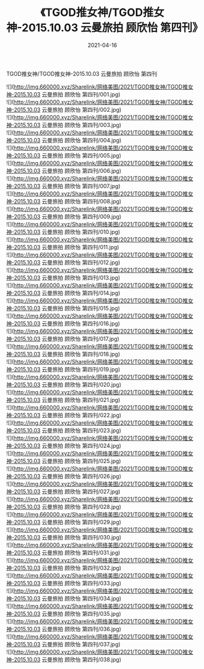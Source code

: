 ﻿---
layout: post
title:  《TGOD推女神/TGOD推女神-2015.10.03 云曼旅拍 顾欣怡 第四刊》
date:   2021-04-16
img: http://img.660000.xyz/Sharelink/网络美图/2021/TGOD推女神/TGOD推女神-2015.10.03 云曼旅拍 顾欣怡 第四刊/000.jpg
categories: [美女, 清纯, 唯美]
---

TGOD推女神/TGOD推女神-2015.10.03 云曼旅拍 顾欣怡 第四刊

 ![](http://img.660000.xyz/Sharelink/网络美图/2021/TGOD推女神/TGOD推女神-2015.10.03 云曼旅拍 顾欣怡 第四刊/001.jpg) <br>![](http://img.660000.xyz/Sharelink/网络美图/2021/TGOD推女神/TGOD推女神-2015.10.03 云曼旅拍 顾欣怡 第四刊/002.jpg) <br>![](http://img.660000.xyz/Sharelink/网络美图/2021/TGOD推女神/TGOD推女神-2015.10.03 云曼旅拍 顾欣怡 第四刊/003.jpg) <br>![](http://img.660000.xyz/Sharelink/网络美图/2021/TGOD推女神/TGOD推女神-2015.10.03 云曼旅拍 顾欣怡 第四刊/004.jpg) <br>![](http://img.660000.xyz/Sharelink/网络美图/2021/TGOD推女神/TGOD推女神-2015.10.03 云曼旅拍 顾欣怡 第四刊/005.jpg) <br>![](http://img.660000.xyz/Sharelink/网络美图/2021/TGOD推女神/TGOD推女神-2015.10.03 云曼旅拍 顾欣怡 第四刊/006.jpg) <br>![](http://img.660000.xyz/Sharelink/网络美图/2021/TGOD推女神/TGOD推女神-2015.10.03 云曼旅拍 顾欣怡 第四刊/007.jpg) <br>![](http://img.660000.xyz/Sharelink/网络美图/2021/TGOD推女神/TGOD推女神-2015.10.03 云曼旅拍 顾欣怡 第四刊/008.jpg) <br>![](http://img.660000.xyz/Sharelink/网络美图/2021/TGOD推女神/TGOD推女神-2015.10.03 云曼旅拍 顾欣怡 第四刊/009.jpg) <br>![](http://img.660000.xyz/Sharelink/网络美图/2021/TGOD推女神/TGOD推女神-2015.10.03 云曼旅拍 顾欣怡 第四刊/010.jpg) <br>![](http://img.660000.xyz/Sharelink/网络美图/2021/TGOD推女神/TGOD推女神-2015.10.03 云曼旅拍 顾欣怡 第四刊/011.jpg) <br>![](http://img.660000.xyz/Sharelink/网络美图/2021/TGOD推女神/TGOD推女神-2015.10.03 云曼旅拍 顾欣怡 第四刊/012.jpg) <br>![](http://img.660000.xyz/Sharelink/网络美图/2021/TGOD推女神/TGOD推女神-2015.10.03 云曼旅拍 顾欣怡 第四刊/013.jpg) <br>![](http://img.660000.xyz/Sharelink/网络美图/2021/TGOD推女神/TGOD推女神-2015.10.03 云曼旅拍 顾欣怡 第四刊/014.jpg) <br>![](http://img.660000.xyz/Sharelink/网络美图/2021/TGOD推女神/TGOD推女神-2015.10.03 云曼旅拍 顾欣怡 第四刊/015.jpg) <br>![](http://img.660000.xyz/Sharelink/网络美图/2021/TGOD推女神/TGOD推女神-2015.10.03 云曼旅拍 顾欣怡 第四刊/016.jpg) <br>![](http://img.660000.xyz/Sharelink/网络美图/2021/TGOD推女神/TGOD推女神-2015.10.03 云曼旅拍 顾欣怡 第四刊/017.jpg) <br>![](http://img.660000.xyz/Sharelink/网络美图/2021/TGOD推女神/TGOD推女神-2015.10.03 云曼旅拍 顾欣怡 第四刊/018.jpg) <br>![](http://img.660000.xyz/Sharelink/网络美图/2021/TGOD推女神/TGOD推女神-2015.10.03 云曼旅拍 顾欣怡 第四刊/019.jpg) <br>![](http://img.660000.xyz/Sharelink/网络美图/2021/TGOD推女神/TGOD推女神-2015.10.03 云曼旅拍 顾欣怡 第四刊/020.jpg) <br>![](http://img.660000.xyz/Sharelink/网络美图/2021/TGOD推女神/TGOD推女神-2015.10.03 云曼旅拍 顾欣怡 第四刊/021.jpg) <br>![](http://img.660000.xyz/Sharelink/网络美图/2021/TGOD推女神/TGOD推女神-2015.10.03 云曼旅拍 顾欣怡 第四刊/022.jpg) <br>![](http://img.660000.xyz/Sharelink/网络美图/2021/TGOD推女神/TGOD推女神-2015.10.03 云曼旅拍 顾欣怡 第四刊/023.jpg) <br>![](http://img.660000.xyz/Sharelink/网络美图/2021/TGOD推女神/TGOD推女神-2015.10.03 云曼旅拍 顾欣怡 第四刊/024.jpg) <br>![](http://img.660000.xyz/Sharelink/网络美图/2021/TGOD推女神/TGOD推女神-2015.10.03 云曼旅拍 顾欣怡 第四刊/025.jpg) <br>![](http://img.660000.xyz/Sharelink/网络美图/2021/TGOD推女神/TGOD推女神-2015.10.03 云曼旅拍 顾欣怡 第四刊/026.jpg) <br>![](http://img.660000.xyz/Sharelink/网络美图/2021/TGOD推女神/TGOD推女神-2015.10.03 云曼旅拍 顾欣怡 第四刊/027.jpg) <br>![](http://img.660000.xyz/Sharelink/网络美图/2021/TGOD推女神/TGOD推女神-2015.10.03 云曼旅拍 顾欣怡 第四刊/028.jpg) <br>![](http://img.660000.xyz/Sharelink/网络美图/2021/TGOD推女神/TGOD推女神-2015.10.03 云曼旅拍 顾欣怡 第四刊/029.jpg) <br>![](http://img.660000.xyz/Sharelink/网络美图/2021/TGOD推女神/TGOD推女神-2015.10.03 云曼旅拍 顾欣怡 第四刊/030.jpg) <br>![](http://img.660000.xyz/Sharelink/网络美图/2021/TGOD推女神/TGOD推女神-2015.10.03 云曼旅拍 顾欣怡 第四刊/031.jpg) <br>![](http://img.660000.xyz/Sharelink/网络美图/2021/TGOD推女神/TGOD推女神-2015.10.03 云曼旅拍 顾欣怡 第四刊/032.jpg) <br>![](http://img.660000.xyz/Sharelink/网络美图/2021/TGOD推女神/TGOD推女神-2015.10.03 云曼旅拍 顾欣怡 第四刊/033.jpg) <br>![](http://img.660000.xyz/Sharelink/网络美图/2021/TGOD推女神/TGOD推女神-2015.10.03 云曼旅拍 顾欣怡 第四刊/034.jpg) <br>![](http://img.660000.xyz/Sharelink/网络美图/2021/TGOD推女神/TGOD推女神-2015.10.03 云曼旅拍 顾欣怡 第四刊/035.jpg) <br>![](http://img.660000.xyz/Sharelink/网络美图/2021/TGOD推女神/TGOD推女神-2015.10.03 云曼旅拍 顾欣怡 第四刊/036.jpg) <br>![](http://img.660000.xyz/Sharelink/网络美图/2021/TGOD推女神/TGOD推女神-2015.10.03 云曼旅拍 顾欣怡 第四刊/037.jpg) <br>![](http://img.660000.xyz/Sharelink/网络美图/2021/TGOD推女神/TGOD推女神-2015.10.03 云曼旅拍 顾欣怡 第四刊/038.jpg) <br>